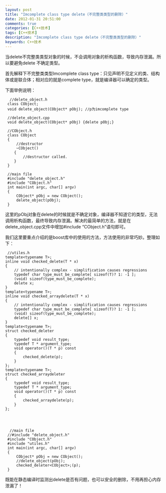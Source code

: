 ```yaml
---
layout: post
title: "Imcomplete class type delete（不完整类类型的删除）"
date: 2012-01-31 20:51:00 
comments: true
categories: [C++技术]
tags: [C++技术]
description: "Imcomplete class type delete（不完整类类型的删除）"
keywords: C++技术
---
```



 
  当delete不完整类类型对象的时候，不会调用对象的析构函数，导致内存泄漏。所以要避免delete 不确定类型。
 
 
  首先解释下不完整类类型Imcomplete class type：只见声明不见定义的类、结构体或是联合体；相对应的就是complete type，就是编译器可以确定的类型。
 
 
  下面举例说明：
 
 
 
      //delete_object.h
     class CObject;
     void delete_object(CObject* pObj); //p为imcomplete type
    
     //delete_object.cpp
     void delete_object(CObject* pObj) {delete pObj;}

     //CObject.h
     class CObject
     {
         //destructor 
         ~CObject() 
        {
            //destructor called.
        }
     }

     //main file
     #include "delete_object.h"
     #include "CObject.h"
     int main(int argc, char[] argv)
     {
         CObject* pObj = new CObject();
         delete_object(pObj);
     }
 
  
   这里的pObj对象在delete的时候就是不确定对象，编译器不知道它的类型，无法调用析构函数，最终导致内存泄漏。解决的最简单的方法，就是在delete_object.cpp文件中增加#include “CObject.h”语句即可。
  
 
 
  我们这里要重点介绍的是boost库中的使用的方法，方法使用的非常巧妙。整理如下：
 
 
 
     //utiles.h
    template<typename T>; 
    inline void checked_delete(T * x)  
    {  
        // intentionally complex - simplification causes regressions   
        typedef char type_must_be_complete[ sizeof(T)? 1: -1 ];  
        (void) sizeof(type_must_be_complete);  
        delete x;  
    } 
    template<typename T>; 
    inline void checked_arraydelete(T * x)  
    {  
        // intentionally complex - simplification causes regressions   
        typedef char type_must_be_complete[ sizeof(T)? 1: -1 ];  
        (void) sizeof(type_must_be_complete);  
        delete[] x;  
    } 
    template<typename T>;
    struct checked_deleter
    {
        typedef void result_type;
        typedef T * argument_type;
        void operator()(T * p) const
        { 
            checked_delete(p);
        }
    };
    template<typename T>;
    struct checked_arraydeleter
    {
        typedef void result_type;
        typedef T * argument_type;
        void operator()(T * p) const
        { 
            checked_arraydelete(p);
        }
    };
 
  
  
 
      //main file
     //#include "delete_object.h"
     #include "CObject.h"
     #include "utiles.h"
     int main(int argc, char[] argv)
     {
         CObject* pObj = new CObject();
         //delete_object(pObj);
         checked_deleter<CObject>;(p);
     }
 
  
   既能在静态编译时监测出delete是否有问题，也可以安全的删除，不用再担心内存泄漏了！
  
 
 
 


